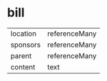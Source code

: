 # bill

|   |   |
|---|---|
|location   |referenceMany|
|sponsors   |referenceMany|
|parent     |referenceMany|
|content    |text|
